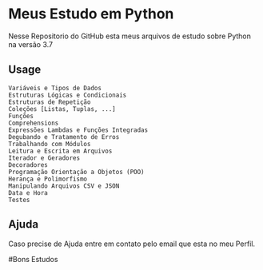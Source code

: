 # Meus Estudo em Python

Nesse Repositorio do GitHub esta meus arquivos de estudo sobre Python na versão 3.7

## Usage

```
Variáveis e Tipos de Dados
Estruturas Lógicas e Condicionais
Estruturas de Repetição
Coleções [Listas, Tuplas, ...]
Funções
Comprehensions
Expressões Lambdas e Funções Integradas
Degubando e Tratamento de Erros
Trabalhando com Módulos
Leitura e Escrita em Arquivos
Iterador e Geradores
Decoradores
Programação Orientação a Objetos (POO)
Herança e Polimorfismo
Manipulando Arquivos CSV e JSON
Data e Hora
Testes
```

## Ajuda
Caso precise de Ajuda entre em contato pelo email que esta no meu Perfil.

#Bons Estudos
